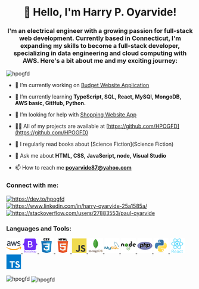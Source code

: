 <h1 align="center">👋 Hello, I'm Harry P. Oyarvide!</h1>
<h3 align="center">I'm an electrical engineer with a growing passion for full-stack web development. Currently based in Connecticut, I'm expanding my skills to become a full-stack developer, specializing in data engineering and cloud computing with AWS. Here's a bit about me and my exciting journey:</h3>

<p align="left"> <img src="https://komarev.com/ghpvc/?username=hpogfd&label=Profile%20views&color=0e75b6&style=flat" alt="hpogfd" /> </p>

- 🔭 I’m currently working on [Budget Website Application](https://github.com/HPOpersonalProjects/BudgetApp.git)

- 🌱 I’m currently learning **TypeScript, SQL, React, MySQl, MongoDB, AWS basic, GitHub, Python.**

- 🤝 I’m looking for help with [Shopping Website App](https://github.com/HPOpersonalProjects/ShoppingApp.git)

- 👨‍💻 All of my projects are available at [https://github.com/HPOGFD](https://github.com/HPOGFD)

- 📝 I regularly read books about [Science Fiction](Science Fiction)

- 💬 Ask me about **HTML, CSS, JavaScript, node, Visual Studio**

- 📫 How to reach me **poyarvide87@yahoo.com**

<h3 align="left">Connect with me:</h3>
<p align="left">
<a href="https://dev.to/https://dev.to/hpogfd" target="blank"><img align="center" src="https://raw.githubusercontent.com/rahuldkjain/github-profile-readme-generator/master/src/images/icons/Social/devto.svg" alt="https://dev.to/hpogfd" height="30" width="40" /></a>
<a href="https://linkedin.com/in/https://www.linkedin.com/in/harry-oyarvide-25a1585a/" target="blank"><img align="center" src="https://raw.githubusercontent.com/rahuldkjain/github-profile-readme-generator/master/src/images/icons/Social/linked-in-alt.svg" alt="https://www.linkedin.com/in/harry-oyarvide-25a1585a/" height="30" width="40" /></a>
<a href="https://stackoverflow.com/users/https://stackoverflow.com/users/27883553/paul-oyarvide" target="blank"><img align="center" src="https://raw.githubusercontent.com/rahuldkjain/github-profile-readme-generator/master/src/images/icons/Social/stack-overflow.svg" alt="https://stackoverflow.com/users/27883553/paul-oyarvide" height="30" width="40" /></a>
</p>

<h3 align="left">Languages and Tools:</h3>
<p align="left"> <a href="https://aws.amazon.com" target="_blank" rel="noreferrer"> <img src="https://raw.githubusercontent.com/devicons/devicon/master/icons/amazonwebservices/amazonwebservices-original-wordmark.svg" alt="aws" width="40" height="40"/> </a> <a href="https://getbootstrap.com" target="_blank" rel="noreferrer"> <img src="https://raw.githubusercontent.com/devicons/devicon/master/icons/bootstrap/bootstrap-plain-wordmark.svg" alt="bootstrap" width="40" height="40"/> </a> <a href="https://www.w3schools.com/css/" target="_blank" rel="noreferrer"> <img src="https://raw.githubusercontent.com/devicons/devicon/master/icons/css3/css3-original-wordmark.svg" alt="css3" width="40" height="40"/> </a> <a href="https://www.w3.org/html/" target="_blank" rel="noreferrer"> <img src="https://raw.githubusercontent.com/devicons/devicon/master/icons/html5/html5-original-wordmark.svg" alt="html5" width="40" height="40"/> </a> <a href="https://developer.mozilla.org/en-US/docs/Web/JavaScript" target="_blank" rel="noreferrer"> <img src="https://raw.githubusercontent.com/devicons/devicon/master/icons/javascript/javascript-original.svg" alt="javascript" width="40" height="40"/> </a> <a href="https://www.mongodb.com/" target="_blank" rel="noreferrer"> <img src="https://raw.githubusercontent.com/devicons/devicon/master/icons/mongodb/mongodb-original-wordmark.svg" alt="mongodb" width="40" height="40"/> </a> <a href="https://www.mysql.com/" target="_blank" rel="noreferrer"> <img src="https://raw.githubusercontent.com/devicons/devicon/master/icons/mysql/mysql-original-wordmark.svg" alt="mysql" width="40" height="40"/> </a> <a href="https://nodejs.org" target="_blank" rel="noreferrer"> <img src="https://raw.githubusercontent.com/devicons/devicon/master/icons/nodejs/nodejs-original-wordmark.svg" alt="nodejs" width="40" height="40"/> </a> <a href="https://www.php.net" target="_blank" rel="noreferrer"> <img src="https://raw.githubusercontent.com/devicons/devicon/master/icons/php/php-original.svg" alt="php" width="40" height="40"/> </a> <a href="https://www.python.org" target="_blank" rel="noreferrer"> <img src="https://raw.githubusercontent.com/devicons/devicon/master/icons/python/python-original.svg" alt="python" width="40" height="40"/> </a> <a href="https://reactjs.org/" target="_blank" rel="noreferrer"> <img src="https://raw.githubusercontent.com/devicons/devicon/master/icons/react/react-original-wordmark.svg" alt="react" width="40" height="40"/> </a> <a href="https://www.typescriptlang.org/" target="_blank" rel="noreferrer"> <img src="https://raw.githubusercontent.com/devicons/devicon/master/icons/typescript/typescript-original.svg" alt="typescript" width="40" height="40"/> </a> </p>

<p><img align="left" src="https://github-readme-stats.vercel.app/api/top-langs?username=hpogfd&show_icons=true&locale=en&layout=compact" alt="hpogfd" /></p>

<p>&nbsp;<img align="center" src="https://github-readme-stats.vercel.app/api?username=hpogfd&show_icons=true&locale=en" alt="hpogfd" /></p>
